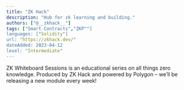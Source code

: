 ```yaml
---
title: "ZK Hack"
description: "Hub for zk learning and building."
authors: ["@__zkhack__"]
tags: ["Smart Contracts","ZKP""]
languages: ["Solidity"]
url: "https://zkhack.dev/"
dateAdded: 2023-04-12
level: "Intermediate"
---
```


ZK Whiteboard Sessions is an educational series on all things zero knowledge. Produced by ZK Hack and powered by Polygon – we’ll be releasing a new module every week!